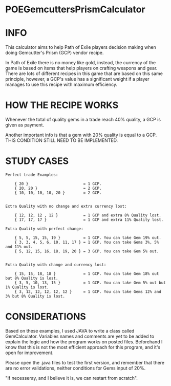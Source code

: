 # POEGemcuttersPrismCalculator

# INFO
This calculator aims to help Path of Exile players decision making when doing Gemcutter's Prism (GCP) vendor recipe.

In Path of Exile there is no money like gold, instead, the currency of the game is based on items that help players on crafting weapons and gear. There are lots of different recipes in this game that are based on this same principle, however, a GCP's value has a significant weight if a player manages to use this recipe with maximum efficiency.

# HOW THE RECIPE WORKS
Whenever the total of quality gems in a trade reach 40% quality, a GCP is given as payment.

Another important info is that a gem with 20% quality is equal to a GCP.
THIS CONDITION STILL NEED TO BE IMPLEMENTED.

# STUDY CASES

	Perfect trade Examples:

	    { 20 }                        = 1 GCP.
	    { 20, 20 }                    = 2 GCP.
	    { 10, 10, 10, 10, 20 }        = 2 GCP.


	Extra Quality with no change and extra currency lost:

	    { 12, 12, 12 , 12 }           = 1 GCP and extra 8% Quality lost.
	    { 17, 17, 17 }                = 1 GCP and extra 11% Quality lost.
	
	Extra Quality with perfect change:

	    { 5, 5, 15, 15, 19 }          = 1 GCP. You can take Gem 19% out.
	    { 3, 3, 4, 5, 6, 10, 11, 17 } = 1 GCP. You can take Gems 3%, 5% and 11% out.
	    { 5, 12, 15, 16, 18, 19, 20 } = 3 GCP. You can take Gem 5% out.


	Extra Quality with change and currency lost:

	    { 15, 15, 18, 18 }            = 1 GCP. You can take Gem 18% out but 8% Quality is lost.
	    { 3, 5, 10, 13, 15 }          = 1 GCP. You can take Gem 5% out but 1% Quality is lost.
	    { 3, 12, 12, 12, 12, 12 }     = 1 GCP. You can take Gems 12% and 3% but 8% Quality is lost.

# CONSIDERATIONS
Based on these examples, I used JAVA to write a class called GemCalculator.
Variables names and comments are yet to be added to explain the logic and how the program works on posted files.
Beforehand I know that this is not the most efficient approach for this program, and it's open for improvement.

Please open the .java files to test the first version, and remember that there are no error validations, neither conditions for Gems input of 20%.

"If necesseray, and I believe it is, we can restart from scratch".

